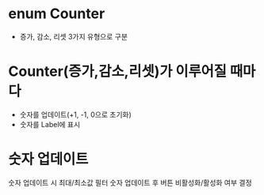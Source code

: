# enum Counter
- 증가, 감소, 리셋 3가지 유형으로 구분

# Counter(증가,감소,리셋)가 이루어질 때마다
- 숫자를 업데이트(+1, -1, 0으로 초기화)
- 숫자를 Label에 표시


# 숫자 업데이트
숫자 업데이트 시 최대/최소값 필터
숫자 업데이트 후 버튼 비활성화/활성화 여부 결정

